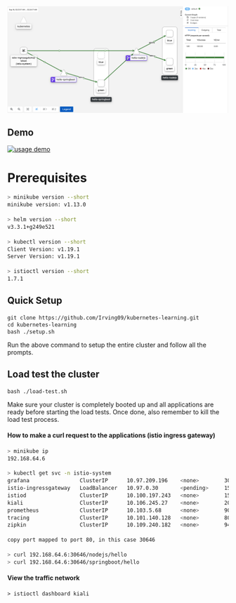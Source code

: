 ![kiali-screenshot](./front-page.png)

## Demo
[![usage demo](https://asciinema.org/a/360568.svg)](https://asciinema.org/a/360568)

# Prerequisites

```bash
> minikube version --short
minikube version: v1.13.0

> helm version --short
v3.3.1+g249e521

> kubectl version --short
Client Version: v1.19.1
Server Version: v1.19.1

> istioctl version --short
1.7.1
```

## Quick Setup
```
git clone https://github.com/Irving09/kubernetes-learning.git
cd kubernetes-learning
bash ./setup.sh
```
Run the above command to setup the entire cluster and follow all the prompts.

## Load test the cluster
```
bash ./load-test.sh
```
Make sure your cluster is completely booted up and all applications are ready before starting the load tests.
Once done, also remember to kill the load test process.

#### How to make a curl request to the applications (istio ingress gateway)
```bash
> minikube ip
192.168.64.6

> kubectl get svc -n istio-system
grafana                ClusterIP      10.97.209.196    <none>        3000/TCP                                                     3h31m
istio-ingressgateway   LoadBalancer   10.97.0.30       <pending>     15021:30279/TCP,80:30646/TCP,443:32326/TCP,15443:30762/TCP   3h31m
istiod                 ClusterIP      10.100.197.243   <none>        15010/TCP,15012/TCP,443/TCP,15014/TCP,853/TCP                3h32m
kiali                  ClusterIP      10.106.245.27    <none>        20001/TCP,9090/TCP                                           3h31m
prometheus             ClusterIP      10.103.5.68      <none>        9090/TCP                                                     3h31m
tracing                ClusterIP      10.101.140.128   <none>        80/TCP                                                       3h31m
zipkin                 ClusterIP      10.109.240.182   <none>        9411/TCP                                                     3h31m

copy port mapped to port 80, in this case 30646

> curl 192.168.64.6:30646/nodejs/hello
> curl 192.168.64.6:30646/springboot/hello
```

#### View the traffic network
```
> istioctl dashboard kiali
```
